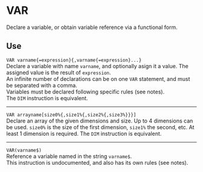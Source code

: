 # VAR #
Declare a variable, or obtain variable reference via a functional form.

## Use ##
`VAR varname{=expression}{,varname{=expression}...}`  
Declare a variable with name `varname`, and optionally asign it a value.
The assigned value is the result of `expression`.   
An infinite number of declarations can be on one `VAR` statement, and must be separated with a comma.  
Variables must be declared following specific rules (see notes).  
The `DIM` instruction is equivalent.
- - -
`VAR arrayname[size0%{,size1%{,size2%{,size3%}}}]`  
Declare an array of the given dimensions and size.
Up to 4 dimensions can be used. `size0%` is the size of the first
dimension, `size1%` the second, etc. At least 1 dimension is
required.
The `DIM` instruction is equivalent.
- - -
`VAR(varname$)`  
Reference a variable named in the string `varname$`.  
This instruction is undocumented, and also has its own rules (see notes).
